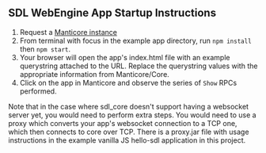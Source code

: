 ## SDL WebEngine App Startup Instructions
1) Request a [Manticore instance](https://smartdevicelink.com/resources/manticore/)
1) From terminal with focus in the example app directory, run `npm install` then `npm start`.
1) Your browser will open the app's index.html file with an example querystring attached to the URL. Replace the querystring values with the appropriate information from Manticore/Core.
1) Click on the app in Manticore and observe the series of `Show` RPCs performed.

Note that in the case where sdl_core doesn't support having a websocket server yet, you would need to perform extra steps. You would need to use a proxy which converts your app's websocket connection to a TCP one, which then connects to core over TCP. There is a proxy.jar file with usage instructions in the example vanilla JS hello-sdl application in this project.
